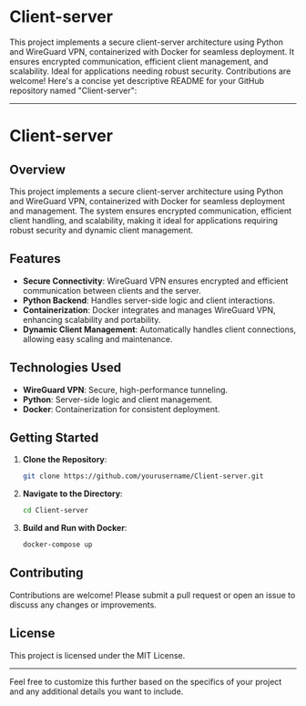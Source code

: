 # Client-server
This project implements a secure client-server architecture using Python and WireGuard VPN, containerized with Docker for seamless deployment. It ensures encrypted communication, efficient client management, and scalability. Ideal for applications needing robust security. Contributions are welcome!
Here's a concise yet descriptive README for your GitHub repository named "Client-server":

---

# Client-server

## Overview
This project implements a secure client-server architecture using Python and WireGuard VPN, containerized with Docker for seamless deployment and management. The system ensures encrypted communication, efficient client handling, and scalability, making it ideal for applications requiring robust security and dynamic client management.

## Features
- **Secure Connectivity**: WireGuard VPN ensures encrypted and efficient communication between clients and the server.
- **Python Backend**: Handles server-side logic and client interactions.
- **Containerization**: Docker integrates and manages WireGuard VPN, enhancing scalability and portability.
- **Dynamic Client Management**: Automatically handles client connections, allowing easy scaling and maintenance.

## Technologies Used
- **WireGuard VPN**: Secure, high-performance tunneling.
- **Python**: Server-side logic and client management.
- **Docker**: Containerization for consistent deployment.

## Getting Started
1. **Clone the Repository**:
    ```bash
    git clone https://github.com/yourusername/Client-server.git
    ```
2. **Navigate to the Directory**:
    ```bash
    cd Client-server
    ```
3. **Build and Run with Docker**:
    ```bash
    docker-compose up
    ```

## Contributing
Contributions are welcome! Please submit a pull request or open an issue to discuss any changes or improvements.

## License
This project is licensed under the MIT License.

---

Feel free to customize this further based on the specifics of your project and any additional details you want to include.
